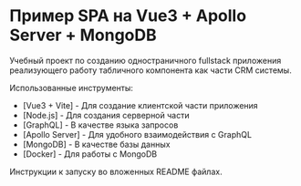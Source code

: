 # Пример SPA на Vue3 + Apollo Server + MongoDB
Учебный проект по созданию одностраничного fullstack приложения
реализующего работу табличного компонента как части CRM системы.

Использованные инструменты:
 - [Vue3 + Vite] - Для создание клиентской части приложения
 - [Node.js] - Для создания серверной части
 - [GraphQL] - В качестве языка запросов
 - [Apollo Server] - Для удобного взаимодействия с GraphQL
 - [MongoDB] - В качестве базы данных
 - [Docker] - Для работы с MongoDB

 Инструкции к запуску во вложенных README файлах.
